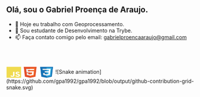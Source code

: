## Olá, sou o Gabriel Proença de Araujo. 
- 🔭 Hoje eu trabalho com Geoprocessamento.
- 🌱 Sou estudante de Desenvolvimento na Trybe.
- 📫 Faça contato comigo pelo email: gabrielproencaaraujo@gmail.com
<br> 
 <div>
        <a href="https://github.com/GPA1992"></a>
        <img height="180em" src="https://github-readme-stats.vercel.app/api?username=gpa1992&show_icons=true&theme=radical" alt="">
        <img height="180em" src="" alt="">
    <br>  
        <a href="https://github.com/GPA1992"></a>
        <img height="180em" src="https://github-readme-stats.vercel.app/api?username=gpa1992&show_icons=true&theme=radical" alt="">
        <img height="180em" src="https://github-readme-stats.vercel.app/api/top-langs/?username=gpa1992&show_icons=true&theme=radical" alt="">
    <br>
        <img align="center" alt="GPA-Js" height="30" width="40" src="https://raw.githubusercontent.com/devicons/devicon/master/icons/javascript/javascript-plain.svg" style="max-width: 100%;">
        <img align="center" alt="GPA-HTML" height="30" width="40" src="https://raw.githubusercontent.com/devicons/devicon/master/icons/html5/html5-original.svg" style="max-width: 100%;">
        <img align="center" alt="GPA-CSS" height="30" width="40" src="https://raw.githubusercontent.com/devicons/devicon/master/icons/css3/css3-original.svg" style="max-width: 100%;">
![Snake animation](https://github.com/gpa1992/gpa1992/blob/output/github-contribution-grid-snake.svg)
    </div>

